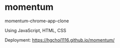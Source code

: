 # momentum
 momentum-chrome-app-clone

Using JavaScript, HTML, CSS

Deployment: https://hgchoi1116.github.io/momentum/
